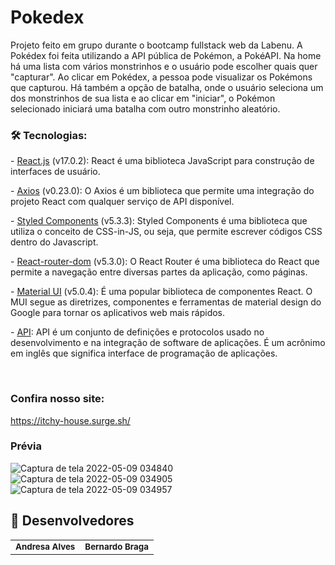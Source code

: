 # Pokedex

Projeto feito em grupo durante o bootcamp fullstack web da Labenu. A Pokédex foi feita utilizando a API pública de Pokémon, a PokéAPI. Na home há uma lista com vários monstrinhos e o usuário pode escolher quais quer "capturar". Ao clicar em Pokédex, a pessoa pode visualizar os Pokémons que capturou. Há também a opção de batalha, onde o usuário seleciona um dos monstrinhos de sua lista e ao clicar em "iniciar", o Pokémon selecionado iniciará uma batalha com outro monstrinho aleatório.


### 🛠️ Tecnologias:
<p> - <a href="https://pt-br.reactjs.org/" target="_blank">React.js</a> (v17.0.2): React é uma biblioteca JavaScript para construção de interfaces de usuário.</p>
<p> - <a href="https://axios-http.com/docs/intro" target="_blank">Axios</a> (v0.23.0): O Axios é um biblioteca que permite uma integração do projeto React com qualquer serviço de API disponível.</p>
<p> - <a href="https://styled-components.com/docs" target="_blank">Styled Components</a> (v5.3.3): Styled Components é uma biblioteca que utiliza o conceito de CSS-in-JS, ou seja, que permite escrever códigos CSS dentro do Javascript.</p>
<p> - <a href="https://v5.reactrouter.com/web/guides/quick-start" target="_blank">React-router-dom</a> (v5.3.0): O React Router é uma biblioteca do React que permite a navegação entre diversas partes da aplicação, como páginas.</p>
<p> - <a href="https://mui.com/getting-started/installation/" target="_blank">Material UI</a> (v5.0.4): É uma popular biblioteca de componentes React. O MUI segue as diretrizes, componentes e ferramentas de material design do Google para tornar os aplicativos web mais rápidos.</p>
<p> - <a href="https://www.redhat.com/pt-br/topics/api/what-are-application-programming-interfaces" target="_blank">API</a>: API é um conjunto de definições e protocolos usado no desenvolvimento e na integração de software de aplicações. É um acrônimo em inglês que significa interface de programação de aplicações.</p>
<br/>


### Confira nosso site:
https://itchy-house.surge.sh/


### Prévia
![Captura de tela 2022-05-09 034840](https://user-images.githubusercontent.com/94997593/167355575-d1884057-e525-4aba-aa31-b0e1c85abea0.png)
![Captura de tela 2022-05-09 034905](https://user-images.githubusercontent.com/94997593/167355580-9b15fc45-5ab4-44a6-8de4-5663d1b8be0b.png)
![Captura de tela 2022-05-09 034957](https://user-images.githubusercontent.com/94997593/167355582-3e66aed5-6af5-452a-a1de-510d669a8a6c.png)


## 🤝 Desenvolvedores

<table>
  <tr>
    <td align="center">
        <sub>
          <b>Andresa Alves</b>
        </sub>
      </a>
    </td>
    <td align="center">
        <sub>
          <b>Bernardo Braga</b>
        </sub>
      </a>
    </td>
  </tr>
</table>
